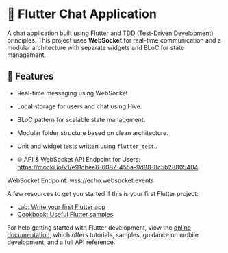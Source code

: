 # 📲 Flutter Chat Application

A  chat application built using Flutter and TDD (Test-Driven Development) principles. This project uses **WebSocket** for real-time communication and a modular architecture with separate widgets and BLoC for state management.

## 🚀 Features

- Real-time messaging using WebSocket.
- Local storage for users and chat using Hive.
- BLoC pattern for scalable state management.
- Modular folder structure based on clean architecture.
- Unit and widget tests written using `flutter_test`..

- 🌐 API & WebSocket
API Endpoint for Users: https://mocki.io/v1/e91cbee6-6087-455a-9d88-8c5b28805404

WebSocket Endpoint:  wss://echo.websocket.events

A few resources to get you started if this is your first Flutter project:

- [Lab: Write your first Flutter app](https://docs.flutter.dev/get-started/codelab)
- [Cookbook: Useful Flutter samples](https://docs.flutter.dev/cookbook)

For help getting started with Flutter development, view the
[online documentation](https://docs.flutter.dev/), which offers tutorials,
samples, guidance on mobile development, and a full API reference.
